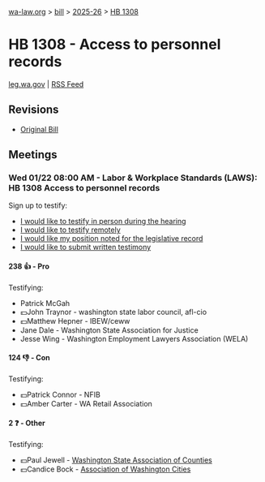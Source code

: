 [wa-law.org](/) > [bill](/bill/) > [2025-26](/bill/2025-26/) > [HB 1308](/bill/2025-26/hb/1308/)

# HB 1308 - Access to personnel records
[leg.wa.gov](https://app.leg.wa.gov/billsummary?BillNumber=1308&Year=2025&Initiative=false) | [RSS Feed](./rss.xml)

## Revisions
* [Original Bill](1/)

## Meetings
### Wed 01/22 08:00 AM - Labor & Workplace Standards (LAWS): HB 1308 Access to personnel records
Sign up to testify:
* [I would like to testify in person during the hearing](https://app.leg.wa.gov/csi/Testifier/Add?chamber=House&mId=32519&aId=161859&caId=24941&tId=1)
* [I would like to testify remotely](https://app.leg.wa.gov/csi/Testifier/Add?chamber=House&mId=32519&aId=161859&caId=24941&tId=2)
* [I would like my position noted for the legislative record](https://app.leg.wa.gov/csi/Testifier/Add?chamber=House&mId=32519&aId=161859&caId=24941&tId=3)
* [I would like to submit written testimony](https://app.leg.wa.gov/csi/Testifier/Add?chamber=House&mId=32519&aId=161859&caId=24941&tId=4)

#### 238 👍 - Pro
Testifying:
* Patrick McGah
* 💵John Traynor - washington state labor council, afl-cio
* 💵Matthew Hepner - IBEW/ceww
* Jane Dale - Washington State Association for Justice
* Jesse Wing - Washington Employment Lawyers Association (WELA)

#### 124 👎 - Con
Testifying:
* 💵Patrick Connor - NFIB
* 💵Amber Carter - WA Retail Association

#### 2 ❓ - Other
Testifying:
* 💵Paul Jewell - [Washington State Association of Counties](/org/washington_state_association_of_counties/)
* 💵Candice Bock - [Association of Washington Cities](/org/association_of_washington_cities/)
